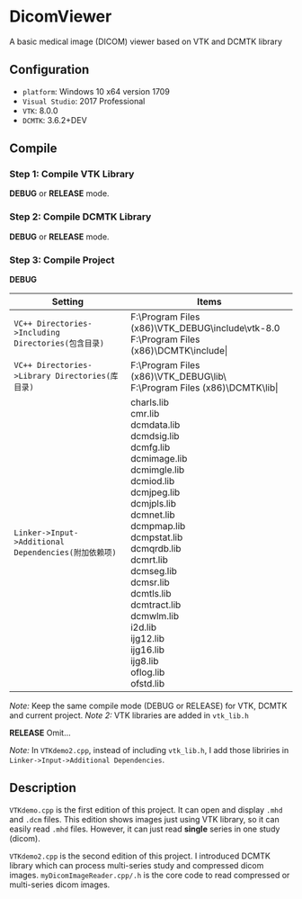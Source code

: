 # DicomViewer
A basic medical image (DICOM) viewer based on VTK and DCMTK library


## Configuration
* `platform`: Windows 10 x64 version 1709
* `Visual Studio`: 2017 Professional
* `VTK`: 8.0.0
* `DCMTK`: 3.6.2+DEV

## Compile

### Step 1: Compile VTK Library

**DEBUG** or **RELEASE** mode.

### Step 2: Compile DCMTK Library

**DEBUG** or **RELEASE** mode.

### Step 3: Compile Project

**DEBUG**

| Setting | Items |
|---------|-------|
|`VC++ Directories->Including Directories(包含目录)`| F:\Program Files (x86)\VTK_DEBUG\include\vtk-8.0 <br> F:\Program Files (x86)\DCMTK\include\|
|`VC++ Directories->Library Directories(库目录)`| F:\Program Files (x86)\VTK_DEBUG\lib\ <br> F:\Program Files (x86)\DCMTK\lib\|
|`Linker->Input->Additional Dependencies(附加依赖项)`| charls.lib<br> cmr.lib<br> dcmdata.lib<br> dcmdsig.lib<br> dcmfg.lib<br> dcmimage.lib<br> dcmimgle.lib<br> dcmiod.lib<br> dcmjpeg.lib<br> dcmjpls.lib<br> dcmnet.lib<br> dcmpmap.lib<br> dcmpstat.lib<br> dcmqrdb.lib<br> dcmrt.lib<br> dcmseg.lib<br> dcmsr.lib<br> dcmtls.lib<br> dcmtract.lib<br> dcmwlm.lib<br> i2d.lib<br> ijg12.lib<br> ijg16.lib<br> ijg8.lib<br> oflog.lib<br> ofstd.lib<br>|

*Note:* Keep the same compile mode (DEBUG or RELEASE) for VTK, DCMTK and current project. 
*Note 2:* VTK libraries are added in `vtk_lib.h`

**RELEASE**
Omit... 

*Note:* In `VTKdemo2.cpp`, instead of including `vtk_lib.h`, I add those libriries in `Linker->Input->Additional Dependencies`.

## Description

`VTKdemo.cpp` is the first edition of this project. It can open and display `.mhd` and `.dcm` files. This edition shows images just using VTK library, so it can easily read `.mhd` files. However, it can just read **single** series in one study (dicom).

`VTKdemo2.cpp` is the second edition of this project. I introduced DCMTK library which can process multi-series study and compressed dicom images. `myDicomImageReader.cpp/.h` is the core code to read compressed or multi-series dicom images.

